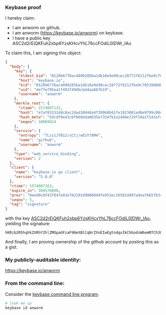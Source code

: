 ### Keybase proof

I hereby claim:

  * I am anworm on github.
  * I am anworm (https://keybase.io/anworm) on keybase.
  * I have a public key ASC2d2rEiQKFuh2xbp6YzsKHcvYhL76ccFOdiL0lDWr_IAo

To claim this, I am signing this object:

```json
{
  "body": {
    "key": {
      "eldest_kid": "0120b6776ac4890285ba1db16e9e98cec28772f6212fbe9c70539d88bd250d6aff200a",
      "host": "keybase.io",
      "kid": "0120b6776ac4890285ba1db16e9e98cec28772f6212fbe9c70539d88bd250d6aff200a",
      "uid": "de7fe795ea1f493f49dbcbddaa667b19",
      "username": "anworm"
    },
    "merkle_root": {
      "ctime": 1574087131,
      "hash": "e7af83331ddc8ac2dad10d4da4f39968b61fe1923081ed6e9799c00d669ff7fe803e9f247d1373324c6349913e3b289b26dc3ff5dd8a62edab511680fd21f9ad",
      "hash_meta": "5dcdf9e43c8f86bbda0635e7354fb1a1489e729f18a1f143afc3f4a944df957a",
      "seqno": 10069624
    },
    "service": {
      "entropy": "TLcs1Jf012/sCt//wESY78M4",
      "name": "github",
      "username": "anworm"
    },
    "type": "web_service_binding",
    "version": 2
  },
  "client": {
    "name": "keybase.io go client",
    "version": "5.0.0"
  },
  "ctime": 1574087163,
  "expire_in": 504576000,
  "prev": "0ee90c0f437047e03e782291d9006049fe953ec16582dd97adeaf665f83ce347",
  "seqno": 5,
  "tag": "signature"
}
```

with the key [ASC2d2rEiQKFuh2xbp6YzsKHcvYhL76ccFOdiL0lDWr_IAo](https://keybase.io/anworm), yielding the signature:

```
hKRib2R5hqhkZXRhY2hlZMOpaGFzaF90eXBlCqNrZXnEIwEgtndqxIkChbodsW6emM7Ch3L2IS++nHBTnYi9JQ1q/yAKp3BheWxvYWTESpcCBcQgDukMD0NwR+A+eCKR2QBgSf6VPsFlgt2Xrer2Zfg840fEIF2YfMt/H1P3Fjp1VRxU0B8bds+z+hls15WAGhq+tgr4AgHCo3NpZ8RAlp1+30Mz3GjbfI8ROmn+t/dUVuGhIOEBo7VLP++bCN/0lRDPEg9bfZyXv1TD0Z09MbfbJekOMyl7wTxzRc9HCahzaWdfdHlwZSCkaGFzaIKkdHlwZQildmFsdWXEIN+dBMOyskOo0g3Ug0Pe5YYsYP8uSn+/3eH7saaCIWUxo3RhZ80CAqd2ZXJzaW9uAQ==

```

And finally, I am proving ownership of the github account by posting this as a gist.

### My publicly-auditable identity:

https://keybase.io/anworm

### From the command line:

Consider the [keybase command line program](https://keybase.io/download).

```bash
# look me up
keybase id anworm
```
